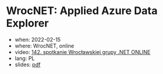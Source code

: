 # WrocNET: Applied Azure Data Explorer

- when: 2022-02-15
- where: WrocNET, online
- video: [142. spotkanie Wrocławskiej grupy .NET ONLINE
](https://www.youtube.com/watch?v=m0DP9LiAVfQ)
- lang: PL
- slides: [pdf](./presentation-slides.pdf)